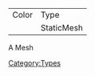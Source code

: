 |       |            |
|-------|------------|
| Color | Type       |
|       | StaticMesh |

A Mesh

[Category:Types](Category:Types "wikilink")
